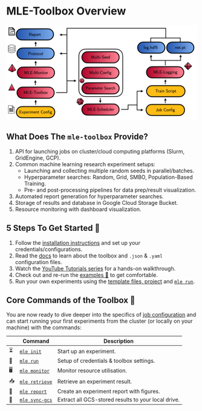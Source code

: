 # MLE-Toolbox Overview

![](https://github.com/mle-infrastructure/mle-toolbox/blob/main/docs/mle_toolbox_structure.png?raw=true)

## What Does The `mle-toolbox` Provide?

1. API for launching jobs on cluster/cloud computing platforms (Slurm, GridEngine, GCP).
2. Common machine learning research experiment setups:
    - Launching and collecting multiple random seeds in parallel/batches.
    - Hyperparameter searches: Random, Grid, SMBO, Population-Based Training.
    - Pre- and post-processing pipelines for data prep/result visualization.
3. Automated report generation for hyperparameter searches.
4. Storage of results and database in Google Cloud Storage Bucket.
5. Resource monitoring with dashboard visualization.

## 5 Steps To Get Started :stew:

1. Follow the [installation instructions](setup/installation/) and set up your credentials/configurations.
2. Read the [docs](https://roberttlange.github.io/mle-toolbox/) to learn about the toolbox and `.json` & `.yaml` configuration files.
3. Watch the [YouTube Tutorials series](setup/video_tutorials/) for a hands-on walkthrough.
4. Check out and re-run the [examples :page_facing_up:](https://github.com/RobertTLange/mle-toolbox/tree/main/examples) to get comfortable.
5. Run your own experiments using the [template files, project](https://github.com/RobertTLange/mle-project-template) and [`mle run`](https://roberttlange.github.io/mle-toolbox/core_api/mle_run/).


## Core Commands of the Toolbox :seedling:

You are now ready to dive deeper into the specifics of [job configuration](setup/infrastructure/) and can start running your first experiments from the cluster (or locally on your machine) with the commands:

|   | Command              |        Description                                                        |
|-----------| -------------------------- | -------------------------------------------------------------- |
|⏳| [`mle init`](https://roberttlange.github.io/mle-toolbox/core_api/mle_init/)       | Start up an experiment.              |
|🚀| [`mle run`](https://roberttlange.github.io/mle-toolbox/core_api/mle_run/)       | Setup of credentials & toolbox settings.              |
|🖥️| [`mle monitor`](https://roberttlange.github.io/mle-toolbox/core_api/mle_monitor/)       | Monitor resource utilisation.              |
|📥	| [`mle retrieve`](https://roberttlange.github.io/mle-toolbox/core_api/mle_retrieve/)       | Retrieve an experiment result.              |
|💌| [`mle report`](https://roberttlange.github.io/mle-toolbox/core_api/mle_report/)       | Create an experiment report with figures.              |
|🔄| [`mle sync-gcs`](https://roberttlange.github.io/mle-toolbox/core_api/mle_sync_gcs/)       | Extract all GCS-stored results to your local drive.              |
